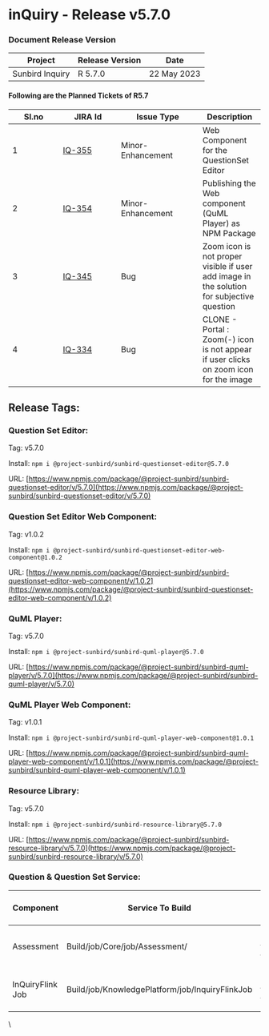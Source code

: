 # inQuiry - Release v5.7.0

### Document Release Version

| Project         | Release Version | Date        |
| --------------- | --------------- | ----------- |
| Sunbird Inquiry | R 5.7.0         | 22 May 2023 |

#### Following are the Planned Tickets of R5.7

<table><thead><tr><th width="85">Sl.no</th><th width="100">JIRA Id</th><th width="147">Issue Type</th><th>Description</th></tr></thead><tbody><tr><td>1</td><td><a href="https://project-sunbird.atlassian.net/browse/IQ-355">IQ-355</a></td><td>Minor-Enhancement</td><td>Web Component for the QuestionSet Editor</td></tr><tr><td>2</td><td><a href="https://project-sunbird.atlassian.net/browse/IQ-354">IQ-354</a></td><td>Minor-Enhancement</td><td>Publishing the Web component (QuML Player) as NPM Package</td></tr><tr><td>3</td><td><a href="https://project-sunbird.atlassian.net/browse/IQ-345">IQ-345</a></td><td>Bug</td><td>Zoom icon is not proper visible if user add image in the solution for subjective question</td></tr><tr><td>4</td><td><a href="https://project-sunbird.atlassian.net/browse/IQ-334">IQ-334</a></td><td>Bug</td><td>CLONE - Portal : Zoom(-) icon is not appear if user clicks on zoom icon for the image</td></tr></tbody></table>

## Release Tags:

### Question Set **Editor**:

Tag: v5.7.0

Install: `npm i @project-sunbird/sunbird-questionset-editor@5.7.0`

URL: [https://www.npmjs.com/package/@project-sunbird/sunbird-questionset-editor/v/5.7.0](https://www.npmjs.com/package/@project-sunbird/sunbird-questionset-editor/v/5.7.0)

### Question Set **Editor Web Component**:

Tag: v1.0.2

Install: `npm i @project-sunbird/sunbird-questionset-editor-web-component@1.0.2`

URL: [https://www.npmjs.com/package/@project-sunbird/sunbird-questionset-editor-web-component/v/1.0.2](https://www.npmjs.com/package/@project-sunbird/sunbird-questionset-editor-web-component/v/1.0.2)

### QuML Player:

Tag: v5.7.0

Install: `npm i @project-sunbird/sunbird-quml-player@5.7.0`

URL: [https://www.npmjs.com/package/@project-sunbird/sunbird-quml-player/v/5.7.0](https://www.npmjs.com/package/@project-sunbird/sunbird-quml-player/v/5.7.0)

### QuML Player Web Component:

Tag: v1.0.1

Install: `npm i @project-sunbird/sunbird-quml-player-web-component@1.0.1`

URL: [https://www.npmjs.com/package/@project-sunbird/sunbird-quml-player-web-component/v/1.0.1](https://www.npmjs.com/package/@project-sunbird/sunbird-quml-player-web-component/v/1.0.1)

### Resource Library:&#x20;

Tag: v5.7.0

Install: `npm i @project-sunbird/sunbird-resource-library@5.7.0`

URL: [https://www.npmjs.com/package/@project-sunbird/sunbird-resource-library/v/5.7.0](https://www.npmjs.com/package/@project-sunbird/sunbird-resource-library/v/5.7.0)



### Question & Question Set Service:

<table><thead><tr><th width="141">Component</th><th>Service To Build</th><th>Build Tag</th><th>Core Release Tag</th><th width="130">Service To Deploy</th><th>Deploy Tag</th><th width="328">Comment</th></tr></thead><tbody><tr><td>Assessment</td><td>Build/job/Core/job/Assessment/ </td><td><a href="https://github.com/Sunbird-inQuiry/inquiry-api-service/tree/release-5.6.0_RC1">release-5.6.0_RC1</a></td><td><a href="https://github.com/Sunbird-Knowlg/knowledge-platform/tree/release-5.2.0_RC2">release-5.2.0_RC2</a></td><td>Deploy/job/dev/job/Kubernetes/job/Assessment/</td><td><a href="https://github.com/project-sunbird/sunbird-devops/tree/release-5.6.0-inquiry_RC1">release-5.6.0-inquiry_RC1</a></td><td>No change in this release</td></tr><tr><td>InQuiryFlink Job</td><td>Build/job/KnowledgePlatform/job/InquiryFlinkJob</td><td><a href="https://github.com/Sunbird-inQuiry/data-pipeline/tree/release-5.7.0_RC1">release-5.7.0_RC1</a></td><td>Not Applicable</td><td>Deploy/job/dev/job/KnowledgePlatform/job/InquiryFlinkJob/</td><td><a href="https://github.com/Sunbird-inQuiry/data-pipeline/tree/release-5.7.0_RC1">release-5.7.0_RC1</a></td><td>Cloud Storage SDK changes </td></tr></tbody></table>

\
